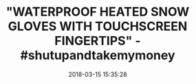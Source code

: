 ---
title: >-
  "WATERPROOF HEATED SNOW GLOVES WITH TOUCHSCREEN FINGERTIPS" -
  #shutupandtakemymoney
name: 'FNDN Heated Snow Pro Glove, Medium'
date: '2018-03-15 15:35:28'
buy_now: >-
  https://www.amazon.com/FNDN-Heated-Snow-Glove-Medium/dp/B07896FNLZ?SubscriptionId=AKIAIA5RBQIWQVTCUEUQ&tag=coldcutdeals-20&linkCode=xm2&camp=2025&creative=165953&creativeASIN=B07896FNLZ
description_markdown: |+
  FNDN Heated Snow Pro Glove, Medium

    - Stainless core heating technology and a rechargeable 7.4V lithium ion batteries deliver heat for up to 5.5 Hrs

    - Touchscreen fingertips work with mobile devices & automobile touchscreens

    - Warmth without the bulk - 3m 200g thinsulate insulation

    - Waterproof breathable hipora liner makes sure your hands not only stay warm but also dry

    - Zippered storage bag

tweet_id_str: '974308103951962112'
price: $175.93
you_save: ''
asin: B07896FNLZ
image: 'https://images-na.ssl-images-amazon.com/images/I/51iXkj6BdEL.jpg'

---